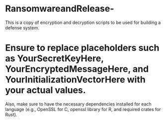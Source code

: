 # RansomwareandRelease-
This is a copy of encryption and decryption scripts to be used for building a defense system.

# Ensure to replace placeholders such as YourSecretKeyHere, YourEncryptedMessageHere, and YourInitializationVectorHere with your actual values. 
Also, make sure to have the necessary dependencies installed for each language (e.g., OpenSSL for C, openssl library for R, and required crates for Rust).
